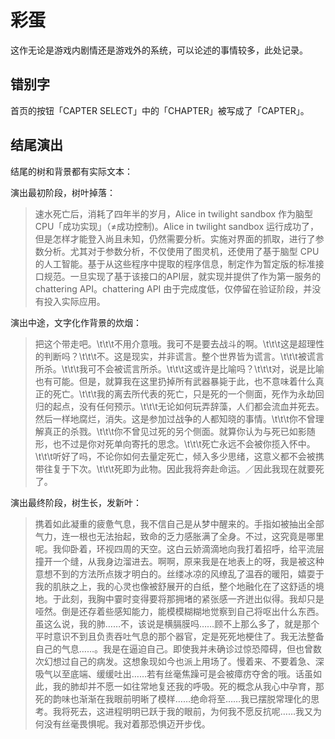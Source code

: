 # 彩蛋

这作无论是游戏内剧情还是游戏外的系统，可以论述的事情较多，此处记录。

## 错别字

首页的按钮「CAPTER SELECT」中的「CHAPTER」被写成了「CAPTER」。

## 结尾演出

结尾的树和背景都有实际文本：

演出最初阶段，树叶掉落：

> 速水死亡后，消耗了四年半的岁月，Alice in twilight sandbox 作为脑型 CPU「成功实现」（≠成功控制)。Alice in twilight sandbox 运行成功了，但是怎样才能登入尚且未知，仍然需要分析。实施对界面的抓取，进行了参数分析。尤其对于参数分析，不仅使用了图灵机，还使用了基于脑型 CPU 的人工智能。基于从这些程序中提取的程序信息，制定作为暂定版的标准接口规范。一旦实现了基于该接口的API层，就实现并提供了作为第一服务的 chattering API。chattering API 由于完成度低，仅停留在验证阶段，并没有投入实际应用。

演出中途，文字化作背景的炊烟：

> 把这个带走吧。\t\t\t不用介意哦。我可不是要去战斗的啊。\t\t\t这是超理性的判断吗？\t\t\t不。这是现实，并非谎言。整个世界皆为谎言。\t\t\t被谎言所杀。\t\t\t我可不会被谎言所杀。\t\t\t这或许是比喻吗？\t\t\t对，说是比喻也有可能。但是，就算我在这里扔掉所有武器暴毙于此，也不意味着什么真正的死亡。\t\t\t我的离去所代表的死亡，只是死的一个侧面，死作为永劫回归的起点，没有任何预示。\t\t\t无论如何玩弄辞藻，人们都会流血并死去。然后一样地腐烂，消失。这是参加过战争的人都知晓的事情。\t\t\t你不曾理解真正的杀戮。\t\t\t你不曾见过死的另个侧面。就算你认为与死已如影随形，也不过是你对死单向寄托的思念。\t\t\t死亡永远不会被你揽入怀中。\t\t\t听好了吗，不论你如何去量定死亡，倾入多少思绪，这意义都不会被携带往复于下次。\t\t\t死即为此物。因此我将奔赴命运。／因此我现在就要死了。

演出最终阶段，树生长，发新叶：

> 携着如此凝重的疲惫气息，我不信自己是从梦中醒来的。手指如被抽出全部气力，连一根也无法抬起，致命的乏力感胀满了全身。不过，这究竟是哪里呢。我仰卧着，环视四周的天空。这白云娇滴滴地向我打着招呼，给平流层撞开一个缝，从我身边溜进去。啊啊，原来我是在地表上的呀，我是被这种意想不到的方法所点拨才明白的。丝缕冰凉的风缭乱了温吞的暖阳，嬉耍于我的肌肤之上，我的心灵也像被舒展开的白纸，整个地融化在了这舒适的境地。于此刻，我胸中霎时变得要将那拥堵的紧张感一齐迸出似得。我却只是哑然。倒是还存着些感知能力，能模模糊糊地觉察到自己将呕出什么东西。虽这么说，我的肺……不，该说是横膈膜吗……顾不上那么多了，就是那个平时意识不到且负责吞吐气息的那个器官，定是死死地梗住了。我无法整备自己的气息……。我是在逼迫自己。即使我并未确诊过惊恐障碍，但也曾数次幻想过自己的病发。这想象现如今也派上用场了。慢着来、不要着急、深吸气以至底端、缓缓吐出……若有丝毫焦躁可是会被瘴疠夺舍的哦。话虽如此，我的肺却并不愿一如往常地复还我的呼吸。死的概念从我心中孕育，那死的韵味也渐渐在我眼前明晰了模样……绝命将至……我已摆脱常理化的思考。我将死去，这进程明明已跃于我的眼前，为何我不愿反抗呢……我又为何没有丝毫畏惧呢。我对着那恐惧迈开步伐。
